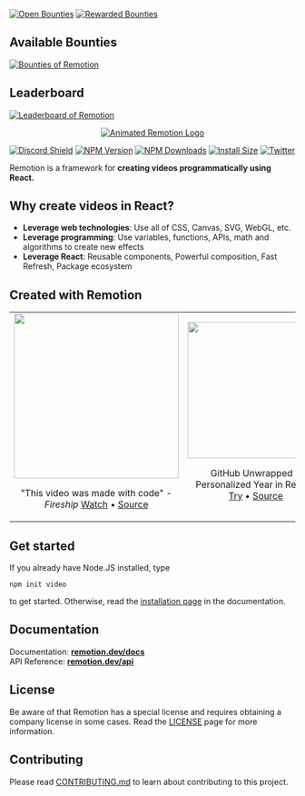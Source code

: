 [![Open Bounties](https://img.shields.io/endpoint?url=https%3A%2F%2Fconsole.algora.io%2Fapi%2Fshields%2Fremotion%2Fbounties?status=open)](https://console.algora.io/org/remotion/bounties?status=open)
[![Rewarded Bounties](https://img.shields.io/endpoint?url=https%3A%2F%2Fconsole.algora.io%2Fapi%2Fshields%2Fremotion%2Fbounties?status=completed)](https://console.algora.io/org/remotion/bounties?status=completed)

## Available Bounties

<a href="https://console.algora.io/org/remotion/bounties?status=completed">
  <picture>
    <source media="(prefers-color-scheme: dark)" srcset="https://console.algora.io/api/og/remotion/bounties.png?p=0&status=completed&theme=dark">
    <img alt="Bounties of Remotion" src="https://console.algora.io/api/og/remotion/bounties.png?p=0&status=completed&theme=light">
  </picture>
</a>

## Leaderboard

<a href="https://console.algora.io/org/remotion/leaderboard">
  <picture>
    <source media="(prefers-color-scheme: dark)" srcset="https://console.algora.io/api/og/remotion/leaderboard.png?p=0&theme=dark">
    <img alt="Leaderboard of Remotion" src="https://console.algora.io/api/og/remotion/leaderboard.png?p=0&theme=light">
  </picture>
</a>

<p align="center">
  <a href="https://github.com/remotion-dev/logo">
    <picture>
      <source media="(prefers-color-scheme: dark)" srcset="https://github.com/remotion-dev/logo/raw/main/animated-logo-banner-dark.gif">
      <img alt="Animated Remotion Logo" src="https://github.com/remotion-dev/logo/raw/main/animated-logo-banner-light.gif">
    </picture>
  </a>
</p>

[![Discord Shield](https://discordapp.com/api/guilds/809501355504959528/widget.png?style=shield)](https://remotion.dev/discord)
[![NPM Version](https://img.shields.io/npm/v/remotion.svg?style=flat)](https://www.npmjs.org/package/remotion)
[![NPM Downloads](https://img.shields.io/npm/dm/remotion.svg?style=flat)](https://npmcharts.com/compare/remotion?minimal=true)
[![Install Size](https://packagephobia.now.sh/badge?p=remotion)](https://packagephobia.now.sh/result?p=remotion)
<a href="https://twitter.com/remotion"><img src="https://img.shields.io/twitter/follow/remotion?label=Twitter&style=social" alt="Twitter"></a>

Remotion is a framework for **creating videos programmatically using React.**

## Why create videos in React?

- **Leverage web technologies**: Use all of CSS, Canvas, SVG, WebGL, etc.
- **Leverage programming**: Use variables, functions, APIs, math and algorithms to create new effects
- **Leverage React**: Reusable components, Powerful composition, Fast Refresh, Package ecosystem

## Created with Remotion

<table>
<tr>
<td align="center">
<img style="width: 290px" src="packages/docs/static/img/fireship-quick.gif" />
<p>"This video was made with code" <em>- Fireship</em> <a href="https://youtu.be/deg8bOoziaE">Watch</a> • <a href="https://github.com/wcandillon/remotion-fireship">Source</a></p>
</td>
<td align="center">
<img style="width: 240px" src="packages/docs/static/img/unwrapped-2022.gif" />
<p>GitHub Unwrapped - Personalized Year in Review <a href="https://www.githubunwrapped.com">Try</a> • <a href="https://github.com/remotion-dev/github-unwrapped-2022">Source</a></p>
</td>
<td align="center">
<em>View more in the <a href="https://remotion.dev/showcase">Remotion Showcase</a>!</em>
</td>
</tr>
</table>

## Get started

If you already have Node.JS installed, type

```console
npm init video
```

to get started. Otherwise, read the [installation page](https://www.remotion.dev/docs/) in the documentation.

## Documentation

Documentation: [**remotion.dev/docs**](https://www.remotion.dev/docs)  
API Reference: [**remotion.dev/api**](https://www.remotion.dev/api)

## License

Be aware of that Remotion has a special license and requires obtaining a company license in some cases. Read the [LICENSE](LICENSE.md) page for more information.

## Contributing

Please read [CONTRIBUTING.md](CONTRIBUTING.md) to learn about contributing to this project.

